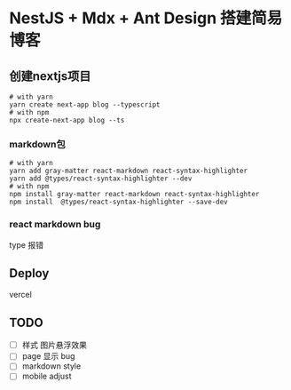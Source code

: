 # NestJS + Mdx + Ant Design 搭建简易博客

## 创建nextjs项目
```
# with yarn
yarn create next-app blog --typescript
# with npm
npx create-next-app blog --ts
```

### markdown包
```
# with yarn
yarn add gray-matter react-markdown react-syntax-highlighter
yarn add @types/react-syntax-highlighter --dev
# with npm
npm install gray-matter react-markdown react-syntax-highlighter
npm install  @types/react-syntax-highlighter --save-dev
```

### react markdown bug
type 报错

## Deploy
vercel

## TODO
- [ ] 样式 图片悬浮效果
- [ ] page 显示 bug
- [ ] markdown style
- [ ] mobile adjust